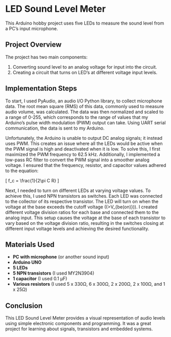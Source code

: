 # LED Sound Level Meter

This Arduino hobby project uses five LEDs to measure the sound level from a PC’s input microphone.

## Project Overview

The project has two main components:
1. Converting sound level to an analog voltage for input into the circuit.
2. Creating a circuit that turns on LED’s at different voltage input levels.

## Implementation Steps

To start, I used PyAudio, an audio I/O Python library, to collect microphone data. The root mean square (RMS) of this data, commonly used to measure audio volume, was calculated. The data was then normalized and scaled to a range of 0-255, which corresponds to the range of values that my Arduino’s pulse width modulation (PWM) output can take. Using UART serial communication, the data is sent to my Arduino.

Unfortunately, the Arduino is unable to output DC analog signals; it instead uses PWM. This creates an issue where all the LEDs would be active when the PWM signal is high and deactivated when it is low. To solve this, I first maximized the PWM frequency to 62.5 kHz. Additionally, I implemented a low-pass RC filter to convert the PWM signal into a smoother analog voltage. I ensured that the frequency, resistor, and capacitor values adhered to the equation:

\[
f_c = \frac{1}{2\pi C R}
\]

Next, I needed to turn on different LEDs at varying voltage values. To achieve this, I used NPN transistors as switches. Each LED was connected to the collector of its respective transistor. The LED will turn on when the voltage at the base exceeds the cutoff voltage (\(>V_{be(on)}\)). I created different voltage division ratios for each base and connected them to the analog input. This setup causes the voltage at the base of each transistor to vary based on the voltage division ratio, resulting in the switches closing at different input voltage levels and achieving the desired functionality.

## Materials Used

- **PC with microphone** (or another sound input)
- **Arduino UNO**
- **5 LEDs**
- **5 NPN transistors** (I used MY2N3904)
- **1 capacitor** (I used 0.1 μF)
- **Various resistors** (I used 5 x 330Ω, 6 x 300Ω, 2 x 200Ω, 2 x 100Ω, and 1 x 25Ω)

## Conclusion

This LED Sound Level Meter provides a visual representation of audio levels using simple electronic components and programming. It was a great project for learning about signals, transistors and embedded systems.

